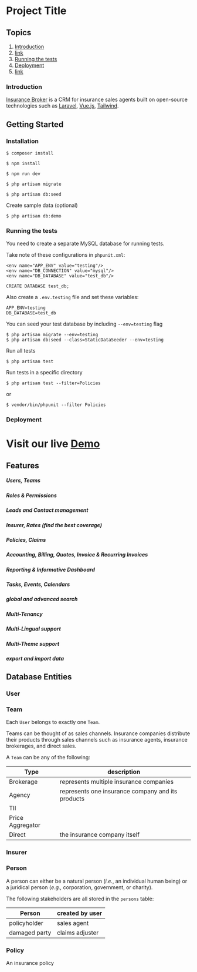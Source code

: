 # Project Title
<!-- One paragraph of your project's description goes here. Describe what your project is, what problem it solves, how it solves the problem, and the architecture. -->


## Topics

1. [Introduction](#introduction)
2. [link](#link)
3. [Running the tests](#running-the-tests)
4. [Deployment](#deployment)
5. [link](#link)




### Introduction

[Insurance Broker]() is a CRM for insurance sales agents built on open-source technologies such as [Laravel](), [Vue.js](), [Tailwind]().

## Getting Started

### Installation

    $ composer install

    $ npm install

    $ npm run dev

    $ php artisan migrate

    $ php artisan db:seed

Create sample data (optional)

    $ php artisan db:demo


### Running the tests

You need to create a separate MySQL database for running tests.

Take note of these configurations in `phpunit.xml`:

```
<env name="APP_ENV" value="testing"/>
<env name="DB_CONNECTION" value="mysql"/>
<env name="DB_DATABASE" value="test_db"/>
```

```
CREATE DATABASE test_db;
```

Also create a `.env.testing` file and set these variables:

```
APP_ENV=testing
DB_DATABASE=test_db
```

You can seed your test database by including `--env=testing` flag

    $ php artisan migrate --env=testing
    $ php artisan db:seed --class=StaticDataSeeder --env=testing

Run all tests

    $ php artisan test

Run tests in a specific directory

    $ php artisan test --filter=Policies

or

    $ vendor/bin/phpunit --filter Policies


### Deployment

# Visit our live [Demo](https://demo.mydomain.com)

## Features

##### Users, Teams

##### Roles & Permissions

##### Leads and Contact management

##### Insurer, Rates (find the best coverage)

##### Policies, Claims

##### Accounting, Billing, Quotes, Invoice & Recurring Invoices

##### Reporting & Informative Dashboard

##### Tasks, Events, Calendars

##### global and advanced search

##### Multi-Tenancy
<!-- It is possible that there are multiple records for the same person. For example suppose John Doe buys a policy from Insurer A and a policy from Insurer B. Both insurer A and insurer B register John Doe on the system and a separate record is kept for both insurers like this they can manage their own data. -->

##### Multi-Lingual support

##### Multi-Theme support

##### export and import data

## Database Entities

### User



### Team

Each `User` belongs to exactly one `Team`.

Teams can be thought of as sales channels. Insurance companies distribute their products through sales channels such as insurance agents, insurance brokerages, and direct sales.

A `Team` can be any of the following:

|Type|description|
|-|-|
|Brokerage|represents multiple insurance companies|
|Agency|represents one insurance company and its products|
|TII||
|Price Aggregator||
|Direct|the insurance company itself|

### Insurer

### Person

A person can either be a natural person (_i.e._, an individual human being) or a juridical person (_e.g.,_ corporation, government, or charity).

The following stakeholders are all stored in the `persons` table:

| Person        | created by user |
|---------------|-----------------|
| policyholder  | sales agent     |
| damaged party | claims adjuster |


### Policy

An insurance policy

